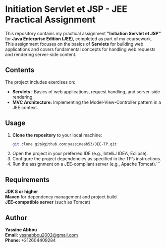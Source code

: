 # Initiation Servlet et JSP - JEE Practical Assignment

This repository contains my practical assignment **"Initiation Servlet et JSP"** for **Java Enterprise Edition (JEE)**, completed as part of my coursework. This assignment focuses on the basics of **Servlets** for building web applications and covers fundamental concepts for handling web requests and rendering server-side content.

## Contents

The project includes exercises on:

- **Servlets :** Basics of web applications, request handling, and server-side rendering.
- **MVC Architecture:** Implementing the Model-View-Controller pattern in a JEE context.

## Usage

1. **Clone the repository** to your local machine:
   ```bash
   git clone git@github.com:yassineab53/JEE-TP.git
2. Open the project in your preferred IDE (e.g., IntelliJ IDEA, Eclipse).
3. Configure the project dependencies as specified in the TP’s instructions.
4. Run the assignment on a JEE-compliant server (e.g., Apache Tomcat).```

## Requirements
**JDK 8 or higher** <br>
**Maven** for dependency management and project build<br>
**JEE-compatible server** (such as Tomcat) <br>

## Author
**Yassine Abbou** <br>
**Email:** yssnabbou2002@gmail.com <br>
**Phone:** +212604409284
